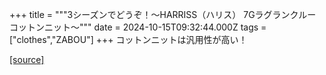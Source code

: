+++
title = """3シーズンでどうぞ！～HARRISS（ハリス） 7Gラグランクルーコットンニット～"""
date = 2024-10-15T09:32:44.000Z
tags = ["clothes","ZABOU"]
+++
コットンニットは汎用性が高い！

[[source]](https://zabou.org/2024/10/15/310099/)
